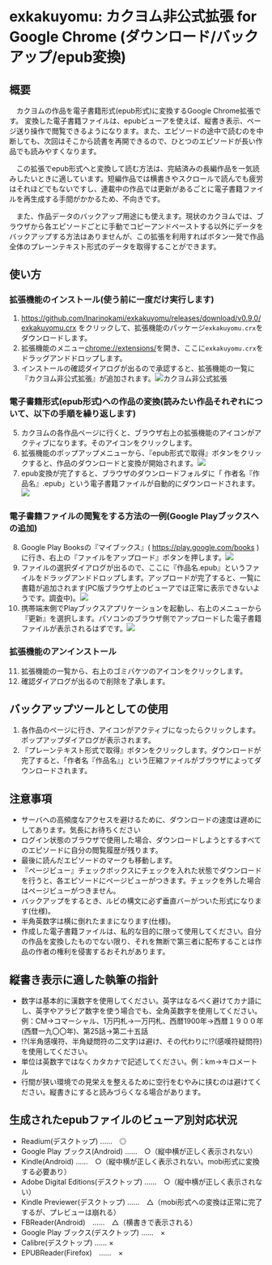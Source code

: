 # exkakuyomu: カクヨム非公式拡張 for Google Chrome (ダウンロード/バックアップ/epub変換)

## 概要

　カクヨムの作品を電子書籍形式(epub形式)に変換するGoogle Chrome拡張です。
変換した電子書籍ファイルは、epubビューアを使えば、縦書き表示、ページ送り操作で閲覧できるようになります。また、エピソードの途中で読むのを中断しても、次回はそこから読書を再開できるので、ひとつのエピソードが長い作品でも読みやすくなります。

　この拡張でepub形式へと変換して読む方法は、完結済みの長編作品を一気読みしたいときに適しています。短編作品では横書きやスクロールで読んでも疲労はそれほどでもないですし、連載中の作品では更新があるごとに電子書籍ファイルを再生成する手間がかかるため、不向きです。

　また、作品データのバックアップ用途にも使えます。現状のカクヨムでは、ブラウザから各エピソードごとに手動でコピーアンドペーストする以外にデータをバックアップする方法はありませんが、この拡張を利用すればボタン一発で作品全体のプレーンテキスト形式のデータを取得することができます。


## 使い方

### 拡張機能のインストール(使う前に一度だけ実行します)

1. https://github.com/Inarinokami/exkakuyomu/releases/download/v0.9.0/exkakuyomu.crx をクリックして、拡張機能のパッケージ`exkakuyomu.crx`をダウンロードします。
2. 拡張機能のメニュー[chrome://extensions/](chrome://extensions/)を開き、ここに`exkakuyomu.crx`をドラッグアンドドロップします。
3. インストールの確認ダイアログが出るので承認すると、拡張機能の一覧に『カクヨム非公式拡張』が追加されます。![カクヨム非公式拡張](docs/extension.png)


### 電子書籍形式(epub形式)への作品の変換(読みたい作品それぞれについて、以下の手順を繰り返します)

5. カクヨムの各作品ページに行くと、ブラウザ右上の拡張機能のアイコンがアクティブになります。そのアイコンをクリックします。
6. 拡張機能のポップアップメニューから、『epub形式で取得』ボタンをクリックすると、作品のダウンロードと変換が開始されます。![](docs/popup.png)
7. epub変換が完了すると、ブラウザのダウンロードフォルダに「
作者名『作品名』.epub」という電子書籍ファイルが自動的にダウンロードされます。![](docs/download.png)


### 電子書籍ファイルの閲覧をする方法の一例(Google Playブックスへの追加)

8. Google Play Booksの『マイブックス』( https://play.google.com/books )に行き、右上の『ファイルをアップロード』ボタンを押します。![](docs/upload.png)
9. ファイルの選択ダイアログが出るので、ここに『作品名.epub』というファイルをドラッグアンドドロップします。アップロードが完了すると、一覧に書籍が追加されます(PC版ブラウザ上のビューアでは正常に表示できないようです。調査中)。![](docs/list.png)
10. 携帯端末側でPlayブックスアプリケーションを起動し、右上のメニューから『更新』を選択します。パソコンのブラウザ側でアップロードした電子書籍ファイルが表示されるはずです。![](docs/book.png)

### 拡張機能のアンインストール

11. 拡張機能の一覧から、右上のゴミバケツのアイコンをクリックします。
12. 確認ダイアログが出るので削除を了承します。




## バックアップツールとしての使用

1. 各作品のページに行き、アイコンがアクティブになったらクリックします。ポップアップダイアログが表示されます。
2. 『プレーンテキスト形式で取得』ボタンをクリックします。ダウンロードが完了すると、「作者名『作品名』」という圧縮ファイルがブラウザによってダウンロードされます。



## 注意事項

* サーバへの高頻度なアクセスを避けるために、ダウンロードの速度は遅めにしてあります。気長にお待ちください
* ログイン状態のブラウザで使用した場合、ダウンロードしようとするすべてのエピソードに自分の閲覧履歴が残ります。
* 最後に読んだエピソードのマークも移動します。
* 『ページビュー』チェックボックスにチェックを入れた状態でダウンロードを行うと、各エピソードにページビューがつきます。チェックを外した場合はページビューがつきません。
* バックアップをするとき、ルビの構文に必ず垂直バーがついた形式になります(仕様)。
* 半角英数字は横に倒れたままになります(仕様)。
* 作成した電子書籍ファイルは、私的な目的に限って使用してください。自分の作品を変換したものでない限り、それを無断で第三者に配布することは作品の作者の権利を侵害するおそれがあります。




## 縦書き表示に適した執筆の指針

* 数字は基本的に漢数字を使用してください。英字はなるべく避けてカナ語にし、英字やアラビア数字を使う場合でも、全角英数字を使用してください。例：CM→コマーシャル、1万円札→一万円札、西暦1900年→西暦１９００年(西暦一九〇〇年)、第25話→第二十五話
* !?(半角感嘆符、半角疑問符の二文字)は避け、その代わりに⁉(感嘆符疑問符)を使用してください。
* 単位は英数字ではなくカタカナで記述してください。例：km→キロメートル
* 行間が狭い環境での見栄えを整えるために空行をむやみに挟むのは避けてください。縦書きにすると読みづらくなる場合があります。


## 生成されたepubファイルのビューア別対応状況

* Readium(デスクトップ) ……　◎
* Google Play ブックス(Android) ……　○（縦中横が正しく表示されない）
* Kindle(Android) ……　○（縦中横が正しく表示されない。mobi形式に変換する必要あり）
* Adobe Digital Editions(デスクトップ) ……　○（縦中横が正しく表示されない）
* Kindle Previewer(デスクトップ) ……　△（mobi形式への変換は正常に完了するが、プレビューは崩れる）
* FBReader(Android)　……　△（横書きで表示される）
* Google Play ブックス(デスクトップ) ……　×
* Calibre(デスクトップ) …… ×
* EPUBReader(Firefox)　……　×
